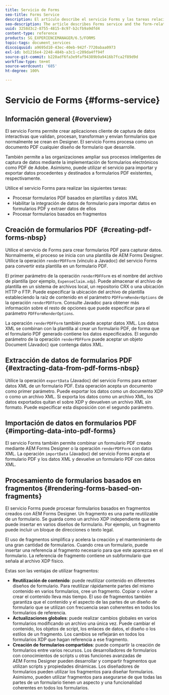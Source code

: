 ```yaml
---
title: Servicio de Forms
seo-title: Forms Service
description: El artículo describe el servicio Forms y las tareas relacionadas con los formularios que puede realizar mediante este servicio.
seo-description: The article describes Forms service and the form-related tasks you can perform using Forms service.
uuid: 3258d3c2-8755-4815-8c97-b2cfb9a9dfd4
content-type: reference
products: SG_EXPERIENCEMANAGER/6.5/FORMS
topic-tags: document_services
discoiquuid: a9695d10-43ec-40eb-942f-7720abaa0973
exl-id: bd1216e4-2248-484b-a3c1-c209da4ff94f
source-git-commit: b220adf6fa3e9faf94389b9a9416b7fca2f89d9d
workflow-type: tm+mt
source-wordcount: '685'
ht-degree: 100%

---
```


# Servicio de Forms {#forms-service}

## Información general {#overview}

El servicio Forms permite crear aplicaciones cliente de captura de datos interactivas que validan, procesan, transforman y envían formularios que normalmente se crean en Designer. El servicio Forms procesa como un documento PDF cualquier diseño de formulario que desarrolle.

También permite a las organizaciones ampliar sus procesos inteligentes de captura de datos mediante la implementación de formularios electrónicos como PDF de Adobe. Asimismo, puede utilizar el servicio para importar y exportar datos procedentes y destinados a formularios PDF existentes, respectivamente.

Utilice el servicio Forms para realizar las siguientes tareas:

* Procesar formularios PDF basados en plantillas y datos XML
* Habilitar la integración de datos de formulario para importar datos en formularios PDF y extraer datos de ellos
* Procesar formularios basados en fragmentos

## Creación de formularios PDF  {#creating-pdf-forms-nbsp}

Utilice el servicio de Forms para crear formularios PDF para capturar datos. Normalmente, el proceso se inicia con una plantilla de AEM Forms Designer. Utilice la operación `renderPDFForm` (vínculo a Javadoc) del servicio Forms para convertir esta plantilla en un formulario PDF.

El primer parámetro de la operación `renderPDFForm` es el nombre del archivo de plantilla (por ejemplo, `ExpenseClaim.xdp`). Puede almacenar el archivo de plantilla en un sistema de archivos local, un repositorio CRX o una ubicación HTTP o FTP. Puede especificar la ubicación del archivo de plantilla estableciendo la raíz de contenido en el parámetro `PDFFormRenderOptions` de la operación `renderPDFForm`. Consulte Javadoc para obtener más información sobre el resto de opciones que puede especificar para el parámetro `PDFFormRenderOptions`.

La operación `renderPDFForm` también puede aceptar datos XML. Los datos XML se combinan con la plantilla al crear un formulario PDF, de forma que el formulario PDF generado contiene los datos especificados. El segundo parámetro de la operación `renderPDFForm` puede aceptar un objeto Document (Javadoc) que contenga datos XML.

## Extracción de datos de formularios PDF  {#extracting-data-from-pdf-forms-nbsp}

Utilice la operación `exportData` (Javadoc) del servicio Forms para extraer datos XML de un formulario PDF. Esta operación acepta un documento como primer parámetro. Puede exportar los datos como un documento XDP o como un archivo XML. Si exporta los datos como un archivo XML, los datos exportados quitan el sobre XDP y devuelven un archivo XML sin formato. Puede especificar esta disposición con el segundo parámetro.

## Importación de datos en formularios PDF {#importing-data-into-pdf-forms}

El servicio Forms también permite combinar un formulario PDF creado mediante AEM Forms Designer o la operación `renderPDFForm` con datos XML. La operación `importData` (Javadoc) del servicio Forms acepta el formulario PDF y los datos XML y devuelve un formulario PDF con datos XML.

## Procesamiento de formularios basados en fragmentos {#rendering-forms-based-on-fragments}

El servicio Forms puede procesar formularios basados en fragmentos creados con AEM Forms Designer. Un fragmento es una parte reutilizable de un formulario. Se guarda como un archivo XDP independiente que se puede insertar en varios diseños de formulario. Por ejemplo, un fragmento puede incluir un bloque de direcciones o texto legal.

El uso de fragmentos simplifica y acelera la creación y el mantenimiento de una gran cantidad de formularios. Cuando crea un formulario, puede insertar una referencia al fragmento necesario para que este aparezca en el formulario. La referencia de fragmento contiene un subformulario que señala al archivo XDP físico.

Estas son las ventajas de utilizar fragmentos:

* **Reutilización de contenido**: puede reutilizar contenido en diferentes diseños de formulario. Para reutilizar rápidamente partes del mismo contenido en varios formularios, cree un fragmento. Copiar o volver a crear el contenido lleva más tiempo. El uso de fragmentos también garantiza que el contenido y el aspecto de las partes de un diseño de formulario que se utilizan con frecuencia sean coherentes en todos los formularios de referencia.
* **Actualizaciones globales**: puede realizar cambios globales en varios formularios modificando un archivo una única vez. Puede cambiar el contenido, los objetos de script, los enlaces de datos, el diseño o los estilos de un fragmento. Los cambios se reflejarán en todos los formularios XDP que hagan referencia a ese fragmento.
* **Creación de formularios compartidos**: puede compartir la creación de formularios entre varios recursos. Los desarrolladores de formularios con conocimientos de scripts u otras funciones avanzadas de AEM Forms Designer pueden desarrollar y compartir fragmentos que utilizan scripts y propiedades dinámicas. Los diseñadores de formularios pueden utilizar los fragmentos para diseñar formularios. Asimismo, pueden utilizar fragmentos para asegurarse de que todas las partes de un formulario tienen un aspecto y una funcionalidad coherentes en todos los formularios.
